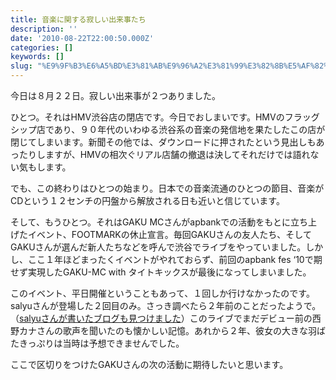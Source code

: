 ```yaml
---
title: 音楽に関する寂しい出来事たち
description: ''
date: '2010-08-22T22:00:50.000Z'
categories: []
keywords: []
slug: "%E9%9F%B3%E6%A5%BD%E3%81%AB%E9%96%A2%E3%81%99%E3%82%8B%E5%AF%82%E3%81%97%E3%81%84%E5%87%BA%E6%9D%A5%E4%BA%8B%E3%81%9F%E3%81%A1"
---
```

今日は８月２２日。寂しい出来事が２つありました。

ひとつ。それはHMV渋谷店の閉店です。今日でおしまいです。HMVのフラッグシップ店であり、９０年代のいわゆる渋谷系の音楽の発信地を果たしたこの店が閉じてしまいます。新聞その他では、ダウンロードに押されたという見出しもあったりしますが、HMVの相次ぐリアル店舗の撤退は決してそれだけでは語れない気もします。

でも、この終わりはひとつの始まり。日本での音楽流通のひとつの節目、音楽がCDという１２センチの円盤から解放される日も近いと信じています。

そして、もうひとつ。それはGAKU MCさんがapbankでの活動をもとに立ち上げたイベント、FOOTMARKの休止宣言。毎回GAKUさんの友人たち、そしてGAKUさんが選んだ新人たちなどを呼んで渋谷でライブをやっていました。しかし、ここ１年ほどまったくイベントがやれておらず、前回のapbank fes ‘10で期せず実現したGAKU-MC with タイトキックスが最後になってしまいました。

このイベント、平日開催ということもあって、１回しか行けなかったのです。salyuさんが登場した２回目のみ。さっき調べたら２年前のことだったようで。（[salyuさんが書いたブログも見つけました](http://ameblo.jp/footmark-footmarkers/entry-10092864963.html)）このライブでまだデビュー前の西野カナさんの歌声を聞いたのも懐かしい記憶。あれから２年、彼女の大きな羽ばたきっぷりは当時は予想できませんでした。

ここで区切りをつけたGAKUさんの次の活動に期待したいと思います。